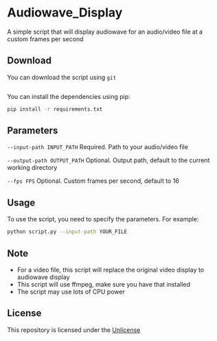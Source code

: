 # Audiowave_Display

A simple script that will display audiowave for an audio/video file at a custom frames per second

## Download

You can download the script using `git`
```bash

```
You can install the dependencies using pip:
```bash
pip install -r requirements.txt
```

## Parameters

`--input-path INPUT_PATH` Required. Path to your audio/video file

`--output-path OUTPUT_PATH` Optional. Output path, default to the current working directory

`--fps FPS` Optional. Custom frames per second, default to 16

## Usage
To use the script, you need to specify the parameters. For example:
```bash
python script.py --input-path YOUR_FILE
```

## Note
- For a video file, this script will replace the original video display to audiowave display
- This script will use ffmpeg, make sure you have that installed
- The script may use lots of CPU power

## License
This repository is licensed under the [Unlicense](LICENSE)
